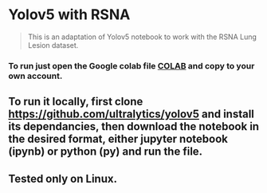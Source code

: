 # Yolov5 with RSNA

> This is an adaptation of Yolov5 notebook to work with the RSNA Lung Lesion dataset.

### To run just open the Google colab file [COLAB](https://colab.research.google.com/drive/1XlU8Nl2WJTxvH5AMFtofv0xfvTBa2HxY#scrollTo=Knxi2ncxWffW&uniqifier=1) and copy to your own account.

## To run it locally, first clone https://github.com/ultralytics/yolov5 and install its dependancies, then download the notebook in the desired format, either jupyter notebook (ipynb) or python (py) and run the file.

## Tested only on Linux.

